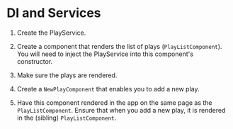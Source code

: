 # DI and Services

1. Create the PlayService.

2. Create a component that renders the list of plays (`PlayListComponent`).
   You will need to inject the PlayService into this component's constructor.

3. Make sure the plays are rendered.

4. Create a `NewPlayComponent` that enables you to add a new play.

5. Have this component rendered in the app on the same page as the
   `PlayListComponent`. Ensure that when you add a new play, it is rendered
   in the (sibling) `PlayListComponent`.

